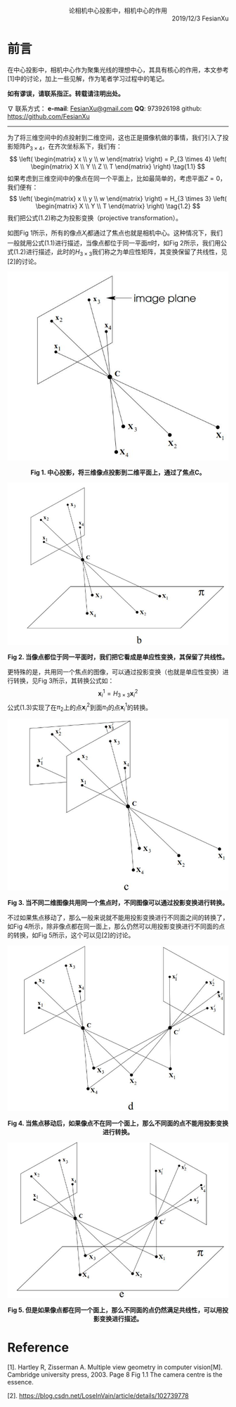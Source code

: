 <div align='center'>
    论相机中心投影中，相机中心的作用
</div>

<div align='right'>
    2019/12/3 FesianXu
</div>

# 前言

在中心投影中，相机中心作为聚集光线的理想中心，其具有核心的作用，本文参考[1]中的讨论，加上一些见解，作为笔者学习过程中的笔记。

**如有谬误，请联系指正。转载请注明出处。**

 $\nabla$ 联系方式：
**e-mail**: [FesianXu@gmail.com](mailto:FesianXu@gmail.com)
**QQ**: 973926198
github: https://github.com/FesianXu 

---

为了将三维空间中的点投射到二维空间，这也正是摄像机做的事情，我们引入了投影矩阵$P_{3 \times 4}$，在齐次坐标系下，我们有：
$$
\left(
\begin{matrix}
x \\
y \\
w
\end{matrix}
\right) = 
P_{3 \times 4} 
\left(
\begin{matrix}
X \\
Y \\
Z \\
T
\end{matrix}
\right)
\tag{1.1}
$$
如果考虑到三维空间中的像点在同一个平面上，比如最简单的，考虑平面$Z = 0$，我们便有：
$$
\left(
\begin{matrix}
x \\
y \\
w
\end{matrix}
\right) = 
H_{3 \times 3} 
\left(
\begin{matrix}
X \\
Y \\
T
\end{matrix}
\right)
\tag{1.2}
$$
我们把公式(1.2)称之为投影变换（projective transformation）。

如图Fig 1所示，所有的像点$X_i$都通过了焦点也就是相机中心。这种情况下，我们一般就用公式(1.1)进行描述，当像点都位于同一平面$\pi$时，如Fig 2所示，我们用公式(1.2)进行描述，此时的$H_{3 \times 3}$我们称之为单应性矩阵，其变换保留了共线性，见[2]的讨论。

![figa][figa]

<div align='center'>
    <b>
        Fig 1. 中心投影，将三维像点投影到二维平面上，通过了焦点C。
    </b>
</div>

![figb][figb]

<div align='center'>
    <b>
        Fig 2. 当像点都位于同一平面时，我们把它看成是单应性变换，其保留了共线性。
    </b>
</div>

更特殊的是，共用同一个焦点的图像，可以通过投影变换（也就是单应性变换）进行转换，见Fig 3所示，其转换公式如：
$$
\mathbf{x}_i^1 = H_{3 \times 3} \mathbf{x}_i^2
\tag{1.3}
$$
公式(1.3)实现了在$\pi_{2}$上的点$\mathbf{x}_i^2$到面$\pi_{1}$的点$\mathbf{x}_i^1$的转换。

![figc][figc]

<div align='center'>
    <b>
        Fig 3. 当不同二维图像共用同一个焦点时，不同图像可以通过投影变换进行转换。
    </b>
</div>

不过如果焦点移动了，那么一般来说就不能用投影变换进行不同面之间的转换了，如Fig 4所示，除非像点都在同一面上，那么仍然可以用投影变换进行不同面的点的转换，如Fig 5所示，这个可以见[2]的讨论。



![figd][figd]

<div align='center'>
    <b>
        Fig 4. 当焦点移动后，如果像点不在同一个面上，那么不同面的点不能用投影变换进行转换。
    </b>
</div>

![fige][fige]

<div align='center'>
    <b>
        Fig 5. 但是如果像点都在同一个面上，那么不同面的点仍然满足共线性，可以用投影变换进行描述。
    </b>
</div>

# Reference

[1].  Hartley R, Zisserman A. Multiple view geometry in computer vision[M]. Cambridge university press, 2003. Page 8 Fig 1.1 The camera centre is the essence.

[2].  https://blog.csdn.net/LoseInVain/article/details/102739778 



[figa]: ./imgs/figa.jpg
[figb]: ./imgs/figb.jpg
[figc]: ./imgs/figc.jpg
[figd]: ./imgs/figd.jpg
[fige]: ./imgs/fige.jpg

